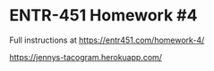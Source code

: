 # ENTR-451 Homework #4

Full instructions at https://entr451.com/homework-4/

https://jennys-tacogram.herokuapp.com/